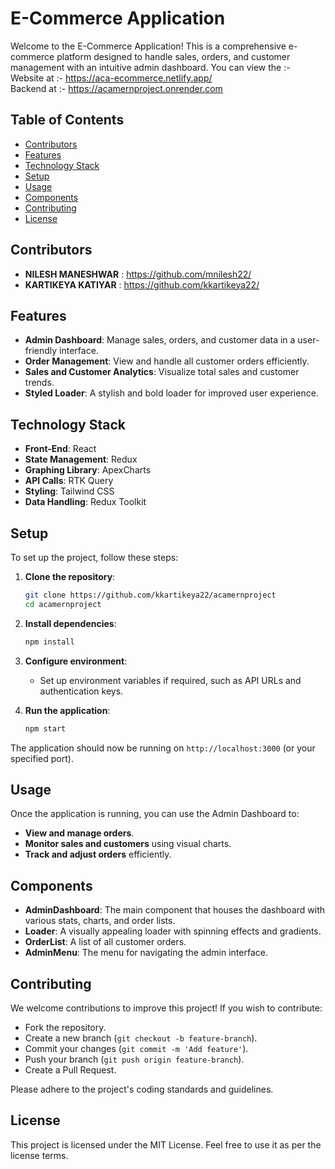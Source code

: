 # E-Commerce Application

Welcome to the E-Commerce Application! This is a comprehensive e-commerce platform designed to handle sales, orders, and customer management with an intuitive admin dashboard.
You can view the :- <br>
Website at :- https://aca-ecommerce.netlify.app/ <br>
Backend at :- https://acamernproject.onrender.com <br>

## Table of Contents

- [Contributors](#contributors)
- [Features](#features)
- [Technology Stack](#technology-stack)
- [Setup](#setup)
- [Usage](#usage)
- [Components](#components)
- [Contributing](#contributing)
- [License](#license)

## Contributors
- **NILESH MANESHWAR**  : https://github.com/mnilesh22/
- **KARTIKEYA KATIYAR** : https://github.com/kkartikeya22/

## Features

- **Admin Dashboard**: Manage sales, orders, and customer data in a user-friendly interface.
- **Order Management**: View and handle all customer orders efficiently.
- **Sales and Customer Analytics**: Visualize total sales and customer trends.
- **Styled Loader**: A stylish and bold loader for improved user experience.

## Technology Stack

- **Front-End**: React
- **State Management**: Redux
- **Graphing Library**: ApexCharts
- **API Calls**: RTK Query
- **Styling**: Tailwind CSS
- **Data Handling**: Redux Toolkit

## Setup

To set up the project, follow these steps:

1. **Clone the repository**:

    ```bash
    git clone https://github.com/kkartikeya22/acamernproject
    cd acamernproject
    ```

2. **Install dependencies**:

    ```bash
    npm install
    ```

3. **Configure environment**:
   - Set up environment variables if required, such as API URLs and authentication keys.

4. **Run the application**:

    ```bash
    npm start
    ```

The application should now be running on `http://localhost:3000` (or your specified port).

## Usage

Once the application is running, you can use the Admin Dashboard to:

- **View and manage orders**.
- **Monitor sales and customers** using visual charts.
- **Track and adjust orders** efficiently.

## Components

- **AdminDashboard**: The main component that houses the dashboard with various stats, charts, and order lists.
- **Loader**: A visually appealing loader with spinning effects and gradients.
- **OrderList**: A list of all customer orders.
- **AdminMenu**: The menu for navigating the admin interface.

## Contributing

We welcome contributions to improve this project! If you wish to contribute:

- Fork the repository.
- Create a new branch (`git checkout -b feature-branch`).
- Commit your changes (`git commit -m 'Add feature'`).
- Push your branch (`git push origin feature-branch`).
- Create a Pull Request.

Please adhere to the project's coding standards and guidelines.

## License

This project is licensed under the MIT License. Feel free to use it as per the license terms.
